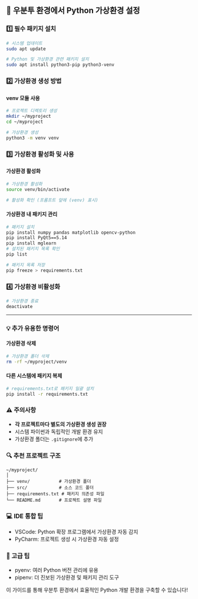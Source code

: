 ## 🐧 우분투 환경에서 Python 가상환경 설정

### 1️⃣ 필수 패키지 설치

```bash
# 시스템 업데이트
sudo apt update

# Python 및 가상환경 관련 패키지 설치
sudo apt install python3-pip python3-venv
```

### 2️⃣ 가상환경 생성 방법

#### venv 모듈 사용
```bash
# 프로젝트 디렉토리 생성
mkdir ~/myproject
cd ~/myproject

# 가상환경 생성
python3 -m venv venv
```

### 3️⃣ 가상환경 활성화 및 사용

#### 가상환경 활성화
```bash
# 가상환경 활성화
source venv/bin/activate

# 활성화 확인 (프롬프트 앞에 (venv) 표시)
```

#### 가상환경 내 패키지 관리
```bash
# 패키지 설치
pip install numpy pandas matplotlib opencv-python
pip install PyQt5==5.14
pip install mglearn
# 설치된 패키지 목록 확인
pip list

# 패키지 목록 저장
pip freeze > requirements.txt
```

### 4️⃣ 가상환경 비활성화

```bash
# 가상환경 종료
deactivate
```

<hr>

### 💡 추가 유용한 명령어

#### 가상환경 삭제
```bash
# 가상환경 폴더 삭제
rm -rf ~/myproject/venv
```

#### 다른 시스템에 패키지 복제
```bash
# requirements.txt로 패키지 일괄 설치
pip install -r requirements.txt
```

### ⚠️ 주의사항
- **<b>각 프로젝트마다 별도의 가상환경 생성 권장</b>**
- 시스템 파이썬과 독립적인 개발 환경 유지
- 가상환경 폴더는 `.gitignore`에 추가

### 🔍 추천 프로젝트 구조

```
~/myproject/
│
├── venv/           # 가상환경 폴더
├── src/            # 소스 코드 폴더
├── requirements.txt # 패키지 의존성 파일
└── README.md       # 프로젝트 설명 파일
```

### 💻 IDE 통합 팁
- VSCode: Python 확장 프로그램에서 가상환경 자동 감지
- PyCharm: 프로젝트 생성 시 가상환경 자동 설정

### 🚀 고급 팁
- pyenv: 여러 Python 버전 관리에 유용
- pipenv: 더 진보된 가상환경 및 패키지 관리 도구

이 가이드를 통해 우분투 환경에서 효율적인 Python 개발 환경을 구축할 수 있습니다!